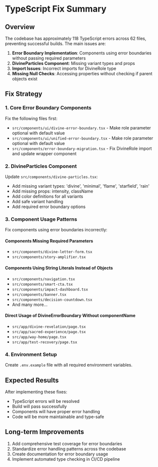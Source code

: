 # TypeScript Fix Summary

## Overview

The codebase has approximately 118 TypeScript errors across 62 files, preventing successful builds. The main issues are:

1. **Error Boundary Implementation**: Components using error boundaries without passing required parameters
2. **DivineParticles Component**: Missing variant types and props
3. **Import Issues**: Incorrect imports for DivineRole type
4. **Missing Null Checks**: Accessing properties without checking if parent objects exist

## Fix Strategy

### 1. Core Error Boundary Components

Fix the following files first:

- `src/components/ui/divine-error-boundary.tsx` - Make role parameter optional with default value
- `src/components/ui/unified-error-boundary.tsx` - Make role parameter optional with default value
- `src/components/error-boundary-migration.tsx` - Fix DivineRole import and update wrapper component

### 2. DivineParticles Component

Update `src/components/divine-particles.tsx`:
- Add missing variant types: 'divine', 'minimal', 'flame', 'starfield', 'rain'
- Add missing props: intensity, className
- Add color definitions for all variants
- Add safe variant handling
- Add required error boundary options

### 3. Component Usage Patterns

Fix components using error boundaries incorrectly:

#### Components Missing Required Parameters
- `src/components/divine-letter-form.tsx`
- `src/components/story-amplifier.tsx`

#### Components Using String Literals Instead of Objects
- `src/components/navigation.tsx`
- `src/components/smart-cta.tsx`
- `src/components/impact-dashboard.tsx`
- `src/components/banner.tsx`
- `src/components/decision-countdown.tsx`
- And many more...

#### Direct Usage of DivineErrorBoundary Without componentName
- `src/app/divine-revelation/page.tsx`
- `src/app/sacred-experience/page.tsx`
- `src/app/way-home/page.tsx`
- `src/app/test-recovery/page.tsx`

### 4. Environment Setup

Create `.env.example` file with all required environment variables.

## Expected Results

After implementing these fixes:
- TypeScript errors will be resolved
- Build will pass successfully
- Components will have proper error handling
- Code will be more maintainable and type-safe

## Long-term Improvements

1. Add comprehensive test coverage for error boundaries
2. Standardize error handling patterns across the codebase
3. Create documentation for error boundary usage
4. Implement automated type checking in CI/CD pipeline 